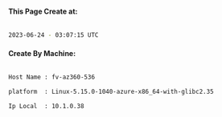 
   
#### This Page Create at:

```bash

2023-06-24 - 03:07:15 UTC

```

#### Create By Machine:

```bash

Host Name : fv-az360-536

platform  : Linux-5.15.0-1040-azure-x86_64-with-glibc2.35

Ip Local  : 10.1.0.38

```

